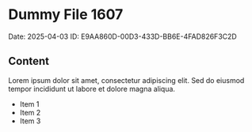 # Dummy File 1607

Date: 2025-04-03
ID: E9AA860D-00D3-433D-BB6E-4FAD826F3C2D

## Content

Lorem ipsum dolor sit amet, consectetur adipiscing elit.
Sed do eiusmod tempor incididunt ut labore et dolore magna aliqua.

* Item 1
* Item 2
* Item 3
